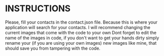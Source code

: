 # INSTRUCTIONS

Please, fill your contacts in the contact.json file. Because this is where your application will search for your contacts.
I will recommend changing the current images that come with the code to your own
Dont forget to edit the name of the images in code, 
if you don't want to get your hands dirty simply rename your (if you are using your own images) new images like mine, that should save you from tampering with the code.
